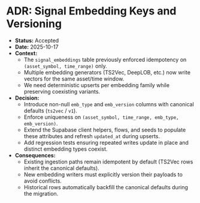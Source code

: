 # ADR: Signal Embedding Keys and Versioning

- **Status:** Accepted
- **Date:** 2025-10-17
- **Context:**
  - The `signal_embeddings` table previously enforced idempotency on `(asset_symbol, time_range)` only.
  - Multiple embedding generators (TS2Vec, DeepLOB, etc.) now write vectors for the same asset/time window.
  - We need deterministic upserts per embedding family while preserving coexisting variants.
- **Decision:**
  - Introduce non-null `emb_type` and `emb_version` columns with canonical defaults (`ts2vec` / `v1`).
  - Enforce uniqueness on `(asset_symbol, time_range, emb_type, emb_version)`.
  - Extend the Supabase client helpers, flows, and seeds to populate these attributes and refresh `updated_at` during upserts.
  - Add regression tests ensuring repeated writes update in place and distinct embedding types coexist.
- **Consequences:**
  - Existing ingestion paths remain idempotent by default (TS2Vec rows inherit the canonical defaults).
  - New embedding writers must explicitly version their payloads to avoid conflicts.
  - Historical rows automatically backfill the canonical defaults during the migration.
